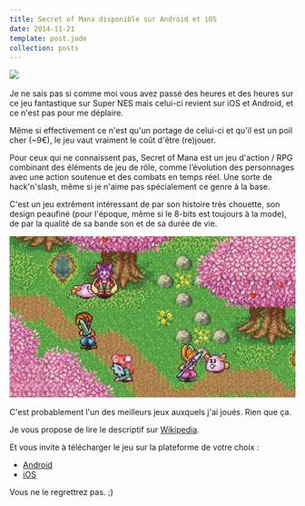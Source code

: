 ```yaml
---
title: Secret of Mana disponible sur Android et iOS
date: 2014-11-21
template: post.jade
collection: posts
---
```


![](/images/secret-of-mana-dispo-sur-android-et-ios/title.jpg)

Je ne sais pas si comme moi vous avez passé des heures et des heures sur ce jeu fantastique sur Super NES mais celui-ci revient sur iOS et Android, et ce n'est pas pour me déplaire.

Même si effectivement ce n'est qu'un portage de celui-ci et qu'il est un poil cher (~9€), le jeu vaut vraiment le coût d'être (re)jouer.

Pour ceux qui ne connaissent pas, Secret of Mana est un jeu d'action / RPG combinant des éléments de jeu de rôle, comme l’évolution des personnages avec une action soutenue et des combats en temps réel. Une sorte de hack'n'slash, même si je n'aime pas spécialement ce genre à la base.

C'est un jeu extrêment intéressant de par son histoire très chouette, son design peaufiné (pour l'époque, même si le 8-bits est toujours à la mode), de par la qualité de sa bande son et de sa durée de vie.

![](/images/secret-of-mana-dispo-sur-android-et-ios/preview.jpg)

C'est probablement l'un des meilleurs jeux auxquels j'ai joués. Rien que ça.

Je vous propose de lire le descriptif sur [Wikipedia](http://fr.wikipedia.org/wiki/Secret_of_Mana).


Et vous invite à télécharger le jeu sur la plateforme de votre choix :


- [Android](https://play.google.com/store/apps/details?id=com.square_enix.secret&hl=en)
- [iOS](https://itunes.apple.com/en/app/secret-of-mana/id407949800?mt=8)


Vous ne le regrettrez pas. ;)
